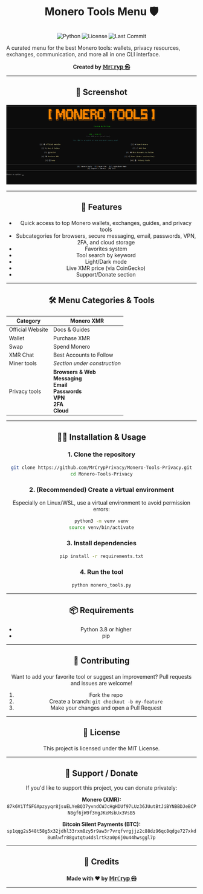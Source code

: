 # <p align="center"> Monero Tools Menu 🛡️

<div align="center">

![Python](https://img.shields.io/badge/python-3.8+-blue)
![License](https://img.shields.io/github/license/MrCrypPrivacy/Monero-Tools-Privacy)
![Last Commit](https://img.shields.io/github/last-commit/MrCrypPrivacy/Monero-Tools-Privacy)

</div>

A curated menu for the best Monero tools: wallets, privacy resources, exchanges, communication, and more all in one CLI interface.

<div align="center"> 

 **Created by [𝕄𝕣ℂ𝕣𝕪𝕡 ㉿](https://x.com/L0rd_t0ken)**

---

## <p align="center"> 📸 Screenshot

![Screenshot](screenshots/Screenshot.png)

---

## <p align="center"> 🚀 Features

- Quick access to top Monero wallets, exchanges, guides, and privacy tools
- Subcategories for browsers, secure messaging, email, passwords, VPN, 2FA, and cloud storage
- Favorites system
- Tool search by keyword
- Light/Dark mode
- Live XMR price (via CoinGecko)
- Support/Donate section

---

## <p align="center"> 🛠️ Menu Categories & Tools
<div align="center">

| Category                  |    Monero XMR                                                                                                    |
|---------------------------|---------------------------------------------------------------------------------------------------------------------------|
| Official Website          |        Docs & Guides                                                                                                   |
| Wallet             |            Purchase XMR                             |
| Swap                    |         Spend Monero                                                                                                     |
|XMR Chat              |        Best Accounts to Follow                                                                           |
| Miner tools               | _Section under construction_                                                                                              |
| Privacy tools             | **Browsers & Web**  <br> **Messaging** <br> **Email** <br> **Passwords** <br> **VPN** <br> **2FA**  <br> **Cloud**  |

---

## <p align="center"> 🧑‍💻 Installation & Usage

### 1. Clone the repository

```bash
git clone https://github.com/MrCrypPrivacy/Monero-Tools-Privacy.git
cd Monero-Tools-Privacy
```

### 2. (Recommended) Create a virtual environment

Especially on Linux/WSL, use a virtual environment to avoid permission errors:

```bash
python3 -m venv venv
source venv/bin/activate
```

### 3. Install dependencies

```bash
pip install -r requirements.txt
```

### 4. Run the tool

```bash
python monero_tools.py
```

---

## <p align="center"> 📦 Requirements

- Python 3.8 or higher
- pip

---

## <p align="center"> 🤝 Contributing

Want to add your favorite tool or suggest an improvement?
Pull requests and issues are welcome!

1. Fork the repo
2. Create a branch: `git checkout -b my-feature`
3. Make your changes and open a Pull Request

---

## <p align="center"> 📜 License

This project is licensed under the MIT License.

---

<div align="center">

## 💸 Support / Donate

If you'd like to support this project, you can donate privately:

**Monero (XMR):**  
<code>87k6ViTfSFGApzyyqr8jsuELYeBQ37yvndCWJcHgHDUf97LUz36JUutBtJiBYNBBDJeBCPN8gf6jW9f3HgJKeMsbUx3VsB5</code>

**Bitcoin Silent Payments (BTC):**  
<code>sp1qqg2s548t58g5x32jdhl33rxm8zy5r9aw3r7vrqfvrgjjz2c88dz96qc8qdge727xkd8umlwfr88gutqtu4dslrtkza0p6j0u44hwsggl7p</code>

</div>

---

## <p align="center"> 🙌 Credits


<div align="center"> 

 **Made with ❤️ by [𝕄𝕣ℂ𝕣𝕪𝕡 ㉿](https://x.com/L0rd_t0ken)**

---
